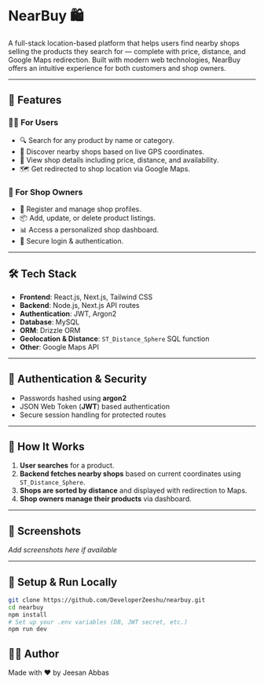 # NearBuy 🛍️

A full-stack location-based platform that helps users find nearby shops selling the products they search for — complete with price, distance, and Google Maps redirection. Built with modern web technologies, NearBuy offers an intuitive experience for both customers and shop owners.

---

## 🚀 Features

### 🧑‍💼 For Users
- 🔍 Search for any product by name or category.
- 📍 Discover nearby shops based on live GPS coordinates.
- 📌 View shop details including price, distance, and availability.
- 🗺️ Get redirected to shop location via Google Maps.

### 🏪 For Shop Owners
- 📝 Register and manage shop profiles.
- 📦 Add, update, or delete product listings.
- 📊 Access a personalized shop dashboard.
- 🔐 Secure login & authentication.

---

## 🛠️ Tech Stack

- **Frontend**: React.js, Next.js, Tailwind CSS
- **Backend**: Node.js, Next.js API routes
- **Authentication**: JWT, Argon2
- **Database**: MySQL
- **ORM**: Drizzle ORM
- **Geolocation & Distance**: `ST_Distance_Sphere` SQL function
- **Other**: Google Maps API

---

## 🔐 Authentication & Security

- Passwords hashed using **argon2**
- JSON Web Token (**JWT**) based authentication
- Secure session handling for protected routes

---

## 🧭 How It Works

1. **User searches** for a product.
2. **Backend fetches nearby shops** based on current coordinates using `ST_Distance_Sphere`.
3. **Shops are sorted by distance** and displayed with redirection to Maps.
4. **Shop owners manage their products** via dashboard.

---

## 📸 Screenshots

*Add screenshots here if available*

---

## 📌 Setup & Run Locally

```bash
git clone https://github.com/DeveloperZeeshu/nearbuy.git
cd nearbuy
npm install
# Set up your .env variables (DB, JWT secret, etc.)
npm run dev
```

## 🙋‍♂️ Author
Made with ❤️ by Jeesan Abbas

